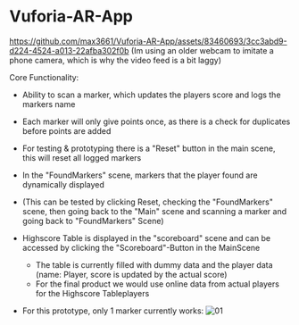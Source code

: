 # Vuforia-AR-App



https://github.com/max3661/Vuforia-AR-App/assets/83460693/3cc3abd9-d224-4524-a013-22afba302f0b
(Im using an older webcam to imitate a phone camera, which is why the video feed is a bit laggy)


Core Functionality: 

- Ability to scan a marker, which updates the players score and logs the markers name
- Each marker will only give points once, as there is a check for duplicates before points are added
- For testing & prototyping there is a "Reset" button in the main scene, this will reset all logged markers
- In the "FoundMarkers" scene, markers that the player found are dynamically displayed
- (This can be tested by clicking Reset, checking the "FoundMarkers" scene, then going back to the "Main" scene and scanning a marker and going back to "FoundMarkers" Scene)
- Highscore Table is displayed in the "scoreboard" scene and can be accessed by clicking the "Scoreboard"-Button in the MainScene
  - The table is currently filled with dummy data and the player data (name: Player, score is updated by the actual score)
  - For the final product we would use online data from actual players for the Highscore Tableplayers

- For this prototype, only 1 marker currently works:
  ![01](https://github.com/max3661/Vuforia-AR-App/assets/83460693/3e0639bd-2256-480a-b66a-c9f59069b502)
